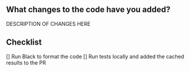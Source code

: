 ## What changes to the code have you added?
DESCRIPTION OF CHANGES HERE

## Checklist
[] Run Black to format the code
[] Run tests locally and added the cached results to the PR